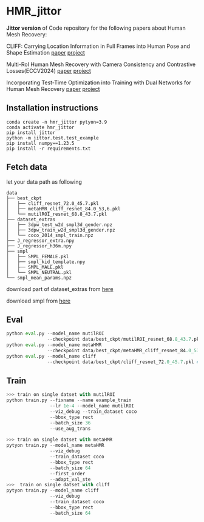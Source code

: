 # HMR_jittor

**Jittor version** of Code repository for the following papers about Human Mesh Recovery:

CLIFF: Carrying Location Information in Full Frames into Human Pose and Shape Estimation [paper](https://arxiv.org/abs/2208.00571) [project](https://github.com/huawei-noah/noah-research/tree/master/CLIFF)

Multi-RoI Human Mesh Recovery with Camera Consistency and Contrastive Losses(ECCV2024)  [paper](https://arxiv.org/abs/2402.02074) [project](https://github.com/CptDiaos/Multi-RoI?tab=readme-ov-file)

Incorporating Test-Time Optimization into Training with Dual Networks for Human Mesh Recovery  [paper](https://arxiv.org/abs/2401.14121) [project](https://github.com/fmx789/Meta-HMR)

## Installation instructions

```
conda create -n hmr_jittor pytyon=3.9
conda activate hmr_jittor
pip install jittor
python -m jittor.test.test_example
pip install numpy==1.23.5
pip install -r requirements.txt
```

## Fetch data

let your data path as following

```
data
├── best_ckpt
│   ├── cliff_resnet_72.0_45.7.pkl
│   ├── metaHMR_cliff_resnet_84.0_53,6.pkl
│   └── mutilROI_resnet_68.8_43.7.pkl
├── dataset_extras
│   ├── 3dpw_test_w2d_smpl3d_gender.npz
│   ├── 3dpw_train_w2d_smpl3d_gender.npz
│   └── coco_2014_smpl_train.npz
├── J_regressor_extra.npy
├── J_regressor_h36m.npy
├── smpl
│   ├── SMPL_FEMALE.pkl
│   ├── smpl_kid_template.npy
│   ├── SMPL_MALE.pkl
│   └── SMPL_NEUTRAL.pkl
└── smpl_mean_params.npz
```

download part of dataset_extras from [here]( https://pan.baidu.com/s/1_vXFwFtp8xbPoUxtJcQuAA?pwd=bq8v)

download smpl from [here](https://www.bing.com/search?q=smpl&cvid=57cea722454a4e58a2ec22a8fd748ba3&gs_lcrp=EgRlZGdlKgYIABBFGDsyBggAEEUYOzIGCAEQABhAMgYIAhBFGDsyBggDEAAYQDIGCAQQABhAMgYIBRBFGDwyBggGEEUYPDIGCAcQRRg8MgYICBBFGEHSAQgxMjg3ajBqOagCCLACAQ&FORM=ANAB01&adppc=EdgeStart&PC=LCTS)

## Eval

```python
python eval.py --model_name mutilROI 
               --checkpoint data/best_ckpt/mutilROI_resnet_68.8_43.7.pkl  # eval mutilROI
python eval.py --model_name metaHMR
               --checkpoint data/best_ckpt/metaHMR_cliff_resnet_84.0_53,6.pkl # eval metaHMR
python eval.py --model_name cliff
               --checkpoint data/best_ckpt/cliff_resnet_72.0_45.7.pkl # eval cliff    

```

## Train

```python
>>> train on single datset with mutilROI
python train.py --fixname --name example_train
                --lr 1e-4 --model_name mutilROI
                --viz_debug --train_dataset coco
                --bbox_type rect
                --batch_size 36
                --use_aug_trans
                
>>> train on single datset with metaHMR
pytyon train.py --model_name metaHMR
                --viz_debug
                --train_dataset coco
                --bbox_type rect
                --batch_size 64
                --first_order
                --adapt_val_ste
>>>  train on single datset with cliff
pytyon train.py --model_name cliff
                --viz_debug
                --train_dataset coco
                --bbox_type rect
                --batch_size 64
     
```


